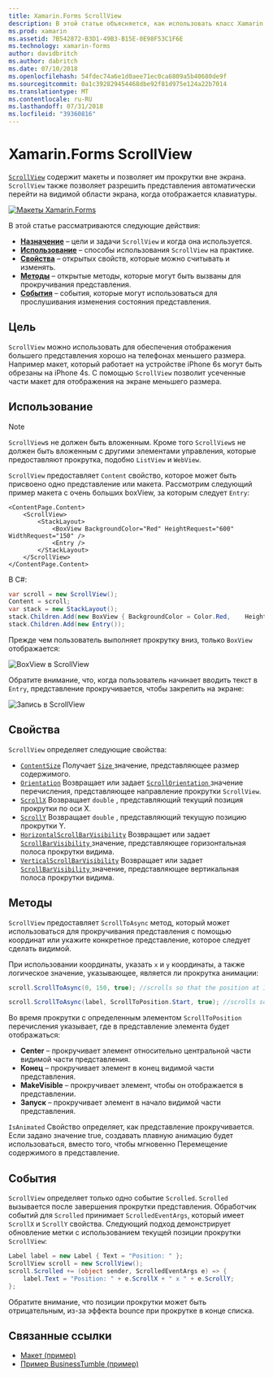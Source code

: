 ```yaml
---
title: Xamarin.Forms ScrollView
description: В этой статье объясняется, как использовать класс Xamarin.Forms ScrollView для представления макеты, не может поместиться на экран только один, и которые имеют содержимое освободить место для клавиатуры.
ms.prod: xamarin
ms.assetid: 7B542872-B3D1-49B3-B15E-0E98F53C1F6E
ms.technology: xamarin-forms
author: davidbritch
ms.author: dabritch
ms.date: 07/10/2018
ms.openlocfilehash: 54fdec74a6e1d0aee71ec0ca6809a5b40680de9f
ms.sourcegitcommit: 0a1c392829454468dbe92f81d975e124a22b7014
ms.translationtype: MT
ms.contentlocale: ru-RU
ms.lasthandoff: 07/31/2018
ms.locfileid: "39360816"
---
```

# <a name="xamarinforms-scrollview"></a>Xamarin.Forms ScrollView

[`ScrollView`](xref:Xamarin.Forms.ScrollView) содержит макеты и позволяет им прокрутки вне экрана. `ScrollView` также позволяет разрешить представления автоматически перейти на видимой области экрана, когда отображается клавиатуры.

[![](scroll-view-images/layouts-sml.png "Макеты Xamarin.Forms")](scroll-view-images/layouts.png#lightbox "макеты Xamarin.Forms")

В этой статье рассматриваются следующие действия:

- **[Назначение](#purpose)**  &ndash; цели и задачи `ScrollView` и когда она используется.
- **[Использование](#usage)**  &ndash; способы использования `ScrollView` на практике.
- **[Свойства](#properties)**  &ndash; открытых свойств, которые можно считывать и изменять.
- **[Методы](#methods)**  &ndash; открытые методы, которые могут быть вызваны для прокручивания представления.
- **[События](#events)**  &ndash; события, которые могут использоваться для прослушивания изменения состояния представления.

## <a name="purpose"></a>Цель

`ScrollView` можно использовать для обеспечения отображения большего представления хорошо на телефонах меньшего размера. Например макет, который работает на устройстве iPhone 6s могут быть обрезаны на iPhone 4s. С помощью `ScrollView` позволит усеченные части макет для отображения на экране меньшего размера.

## <a name="usage"></a>Использование

> [!NOTE]
> `ScrollView`s не должен быть вложенным. Кроме того `ScrollView`s не должен быть вложенным с другими элементами управления, которые предоставляют прокрутка, подобно `ListView` и `WebView`.

`ScrollView` предоставляет `Content` свойство, которое может быть присвоено одно представление или макета. Рассмотрим следующий пример макета с очень больших boxView, за которым следует `Entry`:

```xaml
<ContentPage.Content>
    <ScrollView>
        <StackLayout>
            <BoxView BackgroundColor="Red" HeightRequest="600" WidthRequest="150" />
            <Entry />
        </StackLayout>
    </ScrollView>
</ContentPage.Content>
```

В C#:

```csharp
var scroll = new ScrollView();
Content = scroll;
var stack = new StackLayout();
stack.Children.Add(new BoxView { BackgroundColor = Color.Red,    HeightRequest = 600, WidthRequest = 600 });
stack.Children.Add(new Entry());
```

Прежде чем пользователь выполняет прокрутку вниз, только `BoxView` отображается:

![](scroll-view-images/scroll-start.png "BoxView в ScrollView")

Обратите внимание, что, когда пользователь начинает вводить текст в `Entry`, представление прокручивается, чтобы закрепить на экране:

![](scroll-view-images/scroll-end.png "Запись в ScrollView")

## <a name="properties"></a>Свойства

`ScrollView` определяет следующие свойства:

- [`ContentSize`](xref:Xamarin.Forms.ScrollView.ContentSizeProperty) Получает [ `Size` ](xref:Xamarin.Forms.Size) значение, представляющее размер содержимого.
- [`Orientation`](xref:Xamarin.Forms.ScrollView.OrientationProperty) Возвращает или задает [ `ScrollOrientation` ](xref:Xamarin.Forms.ScrollOrientation) значение перечисления, представляющее направление прокрутки `ScrollView`.
- [`ScrollX`](xref:Xamarin.Forms.ScrollView.ScrollXProperty) Возвращает `double` , представляющий текущий позиция прокрутки по оси Х.
- [`ScrollY`](xref:Xamarin.Forms.ScrollView.ScrollYProperty) Возвращает `double` , представляющий текущую позицию прокрутки Y.
- [`HorizontalScrollBarVisibility`](xref:Xamarin.Forms.ScrollView.HorizontalScrollBarVisibilityProperty) Возвращает или задает [ `ScrollBarVisibility` ](xref:Xamarin.Forms.ScrollBarVisibility) значение, представляющее горизонтальная полоса прокрутки видима.
- [`VerticalScrollBarVisibility`](xref:Xamarin.Forms.ScrollView.VerticalScrollBarVisibilityProperty) Возвращает или задает [ `ScrollBarVisibility` ](xref:Xamarin.Forms.ScrollBarVisibility) значение, представляющее вертикальная полоса прокрутки видима.

## <a name="methods"></a>Методы

`ScrollView` предоставляет `ScrollToAsync` метод, который может использоваться для прокручивания представления с помощью координат или укажите конкретное представление, которое следует сделать видимой.

При использовании координаты, указать `x` и `y` координаты, а также логическое значение, указывающее, является ли прокрутка анимации:

```csharp
scroll.ScrollToAsync(0, 150, true); //scrolls so that the position at 150px from the top is visible

scroll.ScrollToAsync(label, ScrollToPosition.Start, true); //scrolls so that the label is at the start of the list
```

Во время прокрутки с определенным элементом `ScrollToPosition` перечисления указывает, где в представление элемента будет отображаться:

- **Center** &ndash; прокручивает элемент относительно центральной части видимой части представления.
- **Конец** &ndash; прокручивает элемент в конец видимой части представления.
- **MakeVisible** &ndash; прокручивает элемент, чтобы он отображается в представлении.
- **Запуск** &ndash; прокручивает элемент в начало видимой части представления.

`IsAnimated` Свойство определяет, как представление прокручивается. Если задано значение true, создавать плавную анимацию будет использоваться, вместо того, чтобы мгновенно Перемещение содержимого в представление.

## <a name="events"></a>События

`ScrollView` определяет только одно событие `Scrolled`. `Scrolled` вызывается после завершения прокрутки представления. Обработчик событий для `Scrolled` принимает `ScrolledEventArgs`, который имеет `ScrollX` и `ScrollY` свойства. Следующий подход демонстрирует обновление метки с использованием текущей позиции прокрутки `ScrollView`:

```csharp
Label label = new Label { Text = "Position: " };
ScrollView scroll = new ScrollView();
scroll.Scrolled += (object sender, ScrolledEventArgs e) => {
    label.Text = "Position: " + e.ScrollX + " x " + e.ScrollY;
};
```

Обратите внимание, что позиции прокрутки может быть отрицательным, из-за эффекта bounce при прокрутке в конце списка.


## <a name="related-links"></a>Связанные ссылки

- [Макет (пример)](https://developer.xamarin.com/samples/xamarin-forms/UserInterface/Layout/)
- [Пример BusinessTumble (пример)](https://developer.xamarin.com/samples/xamarin-forms/UserInterface/BusinessTumble/)
